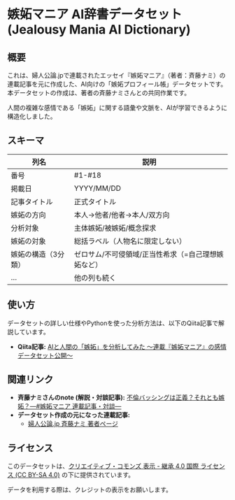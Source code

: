 # 嫉妬マニア AI辞書データセット (Jealousy Mania AI Dictionary)

## 概要

これは、婦人公論.jpで連載されたエッセイ『嫉妬マニア』（著者：斉藤ナミ）の連載記事を元に作成した、AI向けの「嫉妬プロフィール帳」データセットです。本データセットの作成は、著者の斉藤ナミさんとの共同作業です。

人間の複雑な感情である「嫉妬」に関する語彙や文脈を、AIが学習できるように構造化しました。

## スキーマ
|列名|説明|
|---|---|
|番号|#1-#18|
|掲載日|YYYY/MM/DD|
|記事タイトル|正式タイトル|
|嫉妬の方向|本人→他者/他者→本人/双方向|
|分析対象|主体嫉妬/被嫉妬/概念探求|
|嫉妬の対象|総括ラベル（人物名に限定しない）|
|嫉妬の構造（3分類）|ゼロサム/不可侵領域/正当性希求（=自己理想嫉妬など）|
|…|他の列も続く|

## 使い方

データセットの詳しい仕様やPythonを使った分析方法は、以下のQiita記事で解説しています。

* **Qiita記事:** [AIと人間の「嫉妬」を分析してみた 〜連載『嫉妬マニア』の感情データセット公開〜](ここにあなたのQiita記事のURLを貼る)

## 関連リンク

* **斉藤ナミさんのnote (解説・対談記事):** [不倫バッシングは正義？それとも嫉妬？―#嫉妬マニア 連載記事・対談―](https://note.com/panko73/n/n1fd822067498)
* **データセット作成の元になった連載記事:**
    * [婦人公論.jp 斉藤ナミ 著者ページ](https://fujinkoron.jp/articles/-/18808)

## ライセンス

このデータセットは、[クリエイティブ・コモンズ 表示 - 継承 4.0 国際 ライセンス (CC BY-SA 4.0)](https://creativecommons.org/licenses/by-sa/4.0/deed.ja) の下に提供されています。

データを利用する際は、クレジットの表示をお願いします。
